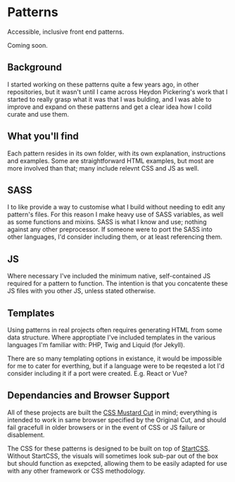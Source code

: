 Patterns
========

Accessible, inclusive front end patterns.

Coming soon.


Background
----------

I started working on these patterns quite a few years ago, in other repositories, but it wasn't until I came across Heydon Pickering's work that I started to really grasp what it was that I was bulding, and I was able to improve and expand on these patterns and get a clear idea how I coild curate and use them.


What you'll find
----------------

Each pattern resides in its own folder, with its own explanation, instructions and examples.
Some are straightforward HTML examples, but most are more involved than that; many include relevnt CSS and JS as well.


SASS
----

I to like provide a way to customise what I build without needing to edit any pattern's files.
For this reason I make heavy use of SASS variables, as well as some functions and mixins.
SASS is what I know and use; nothing against any other preprocessor.
If someone were to port the SASS into other languages, I'd consider including them, or at least referencing them.


JS
--

Where necessary I've included the minimum native, self-contained JS required for a pattern to function.
The intention is that you concatente these JS files with you other JS, unless stated otherwise.


Templates
---------

Using patterns in real projects often requires generating HTML from some data structure.
Where approptiate I've included templates in the various languages I'm familiar with: PHP, Twig and Liquid (for Jekyll).

There are so many templating options in existance, it would be impossible for me to cater for everthing, but if a language were to be reqested a lot I'd consider including it if a port were created. E.g. React or Vue?


Dependancies and Browser Support
--------------------------------

All of these projects are built the [CSS Mustard Cut](https://github.com/Fall-Back/CSS-Mustard-Cut) in mind; everything is intended to work in same browser specified by the Original Cut, and should fail gracefull in older browsers or in the event of CSS or JS failure or disablement.

The CSS for these patterns is designed to be built on top of [StartCSS](https://github.com/Fall-Back/Start-CSS). Without StartCSS, the visuals will sometimes look sub-par out of the box but should function as exepcted, allowing them to be easily adapted for use with any other framework or CSS methodology.
